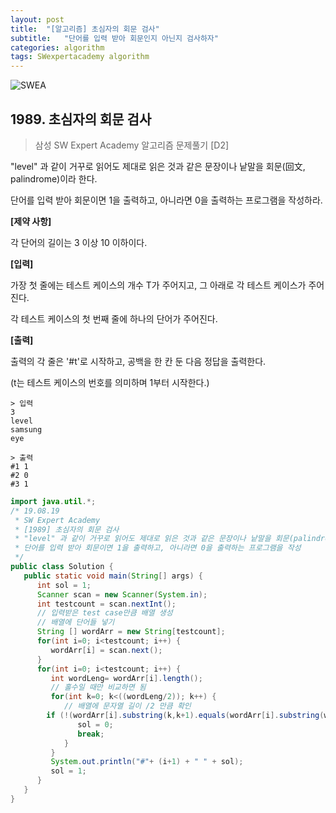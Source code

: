 ```yaml
---
layout: post
title:  "[알고리즘] 초심자의 회문 검사"
subtitle:   "단어를 입력 받아 회문인지 아닌지 검사하자"
categories: algorithm
tags: SWexpertacademy algorithm
---
```

![SWEA](https://img.shields.io/badge/SWEA-D2-blue?logo=Java)

## 1989. 초심자의 회문 검사

> 삼성 SW Expert Academy 알고리즘 문제풀기 [D2]

"level" 과 같이 거꾸로 읽어도 제대로 읽은 것과 같은 문장이나 낱말을 회문(回文, palindrome)이라 한다.

단어를 입력 받아 회문이면 1을 출력하고, 아니라면 0을 출력하는 프로그램을 작성하라.


**[제약 사항]**

각 단어의 길이는 3 이상 10 이하이다.


**[입력]**

가장 첫 줄에는 테스트 케이스의 개수 T가 주어지고, 그 아래로 각 테스트 케이스가 주어진다.

각 테스트 케이스의 첫 번째 줄에 하나의 단어가 주어진다.


**[출력]**

출력의 각 줄은 '#t'로 시작하고, 공백을 한 칸 둔 다음 정답을 출력한다.

(t는 테스트 케이스의 번호를 의미하며 1부터 시작한다.)

```
> 입력
3
level
samsung
eye     

> 출력
#1 1
#2 0
#3 1
```

```java
import java.util.*;
/* 19.08.19
 * SW Expert Academy
 * [1989] 초심자의 회문 검사
 * "level" 과 같이 거꾸로 읽어도 제대로 읽은 것과 같은 문장이나 낱말을 회문(palindrome)이라 한다.
 * 단어를 입력 받아 회문이면 1을 출력하고, 아니라면 0을 출력하는 프로그램을 작성
 */
public class Solution {
   public static void main(String[] args) {
      int sol = 1;
      Scanner scan = new Scanner(System.in);
      int testcount = scan.nextInt();
      // 입력받은 test case만큼 배열 생성
      // 배열에 단어들 넣기
      String [] wordArr = new String[testcount];
      for(int i=0; i<testcount; i++) {
         wordArr[i] = scan.next();
      }
      for(int i=0; i<testcount; i++) {
         int wordLeng= wordArr[i].length();
         // 홀수일 때만 비교하면 됨
         for(int k=0; k<((wordLeng/2)); k++) {
            // 배열에 문자열 길이 /2 만큼 확인
	    if (!(wordArr[i].substring(k,k+1).equals(wordArr[i].substring(wordLeng-k-1,wordLeng-k)))) {
               sol = 0;
               break;
            }
         }
         System.out.println("#"+ (i+1) + " " + sol);
         sol = 1;
      }
   }
}
```

